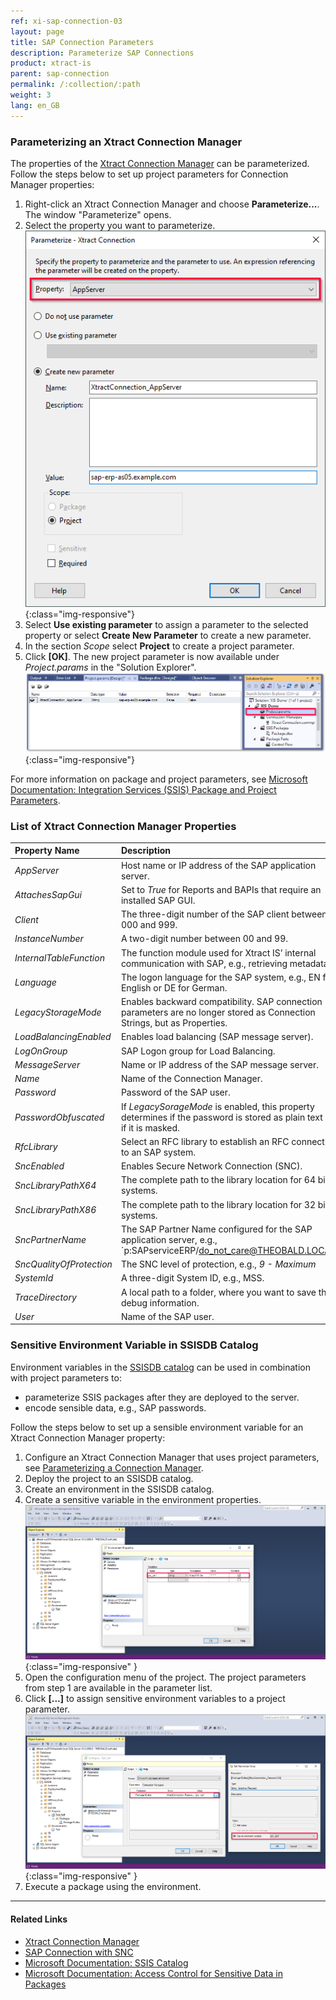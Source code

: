 ```yaml
---
ref: xi-sap-connection-03
layout: page
title: SAP Connection Parameters
description: Parameterize SAP Connections
product: xtract-is
parent: sap-connection
permalink: /:collection/:path
weight: 3
lang: en_GB
---
```



### Parameterizing an Xtract Connection Manager

The properties of the [Xtract Connection Manager](./the-connection-manager) can be parameterized.
Follow the steps below to set up project parameters for Connection Manager properties:

1. Right-click an Xtract Connection Manager and choose **Parameterize...**. The window "Parameterize" opens.
2. Select the property you want to parameterize.<br>
![connection-manager-parameterize](/img/content/xis/connection-manager-parameterize.png){:class="img-responsive"}
3. Select **Use existing parameter** to assign a parameter to the selected property or select **Create New Parameter** to create a new parameter.
4. In the section *Scope* select **Project** to create a project parameter. 
5. Click **[OK]**. The new project parameter is now available under *Project.params* in the "Solution Explorer".<br>
![connection-manager-project-params](/img/content/xis/connection-manager-project-params.png){:class="img-responsive"}

For more information on package and project parameters, see [Microsoft Documentation: Integration Services (SSIS) Package and Project Parameters](https://learn.microsoft.com/en-us/sql/integration-services/integration-services-ssis-package-and-project-parameters?view=sql-server-ver16).

### List of Xtract Connection Manager Properties

|Property Name|Description|
|:----|:----|
| *AppServer* | Host name or IP address of the SAP application server. |
| *AttachesSapGui* | Set to *True* for Reports and BAPIs that require an installed SAP GUI.|
| *Client* | The three-digit number of the SAP client between 000 and 999. |
| *InstanceNumber* | A two-digit number between 00 and 99. |
| *InternalTableFunction*| The function module used for Xtract IS’ internal communication with SAP, e.g., retrieving metadata. |
| *Language* | The logon language for the SAP system, e.g., EN for English or DE for German. |
| *LegacyStorageMode* | Enables backward compatibility. SAP connection parameters are no longer stored as Connection Strings, but as Properties. |
| *LoadBalancingEnabled* | Enables load balancing (SAP message server). |
| *LogOnGroup*| SAP Logon group for Load Balancing. |
| *MessageServer* | Name or IP address of the SAP message server. |
| *Name* | Name of the Connection Manager.|
| *Password* | Password of the SAP user. |
| *PasswordObfuscated* | If *LegacySorageMode* is enabled, this property determines if the password is stored as plain text or if it is masked. |
| *RfcLibrary* | Select an RFC library to establish an RFC connection to an SAP system. |
| *SncEnabled* | Enables Secure Network Connection (SNC).|
| *SncLibraryPathX64* |  The complete path to the library location for 64 bit systems. |
| *SncLibraryPathX86* | The complete path to the library location for 32 bit systems.|
| *SncPartnerName* | The SAP Partner Name configured for the SAP application server, e.g., `p:SAPserviceERP/do_not_care@THEOBALD.LOCAL`` |
| *SncQualityOfProtection* | The SNC level of protection, e.g., *9 - Maximum* |
| *SystemId* | A three-digit System ID, e.g., MSS. |
| *TraceDirectory* | A local path to a folder, where you want to save the debug information. |
| *User*| Name of the SAP user.|


### Sensitive Environment Variable in SSISDB Catalog

Environment variables in the [SSISDB catalog](https://learn.microsoft.com/en-us/sql/integration-services/catalog/ssis-catalog?view=sql-server-ver16) can be used in combination with project parameters to:
- parameterize SSIS packages after they are deployed to the server.
- encode sensible data, e.g., SAP passwords.

Follow the steps below to set up a sensible environment variable for an Xtract Connection Manager property:

1. Configure an Xtract Connection Manager that uses project parameters, see [Parameterizing a Connection Manager](#parameterizing-an-xtract-connection-manager).
2. Deploy the project to an SSISDB catalog. 
3. Create an environment in the SSISDB catalog. 
4. Create a sensitive variable in the environment properties.<br>
![XIS_sensitive_variable_1](/img/content/XIS_sensitive_variable_1.png){:class="img-responsive" }
5. Open the configuration menu of the project. The project parameters from step 1 are available in the parameter list.
6. Click **[...]** to assign sensitive environment variables to a project parameter.<br>
![XIS_sensitive_variable_1](/img/content/XIS_sensitive_variable_2.png){:class="img-responsive" }
7. Execute a package using the environment.

*****

#### Related Links
- [Xtract Connection Manager](./the-connection-manager)
- [SAP Connection with SNC](./sap-connection-with-snc)
- [Microsoft Documentation: SSIS Catalog](https://learn.microsoft.com/en-us/sql/integration-services/catalog/ssis-catalog?view=sql-server-ver16)
- [Microsoft Documentation: Access Control for Sensitive Data in Packages](https://learn.microsoft.com/en-us/sql/integration-services/security/access-control-for-sensitive-data-in-packages#protection-level-setting-and-the-ssisdb-catalog)
